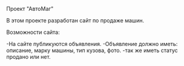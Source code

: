 Проект "АвтоМаг"

В этом проекте разработан сайт по продаже машин.

Возможности сайта:

-На сайте публикуются объявления.
-Объявление должно иметь: описание, марку машины, тип кузова, фото.
-так же иметь статус продано или нет.